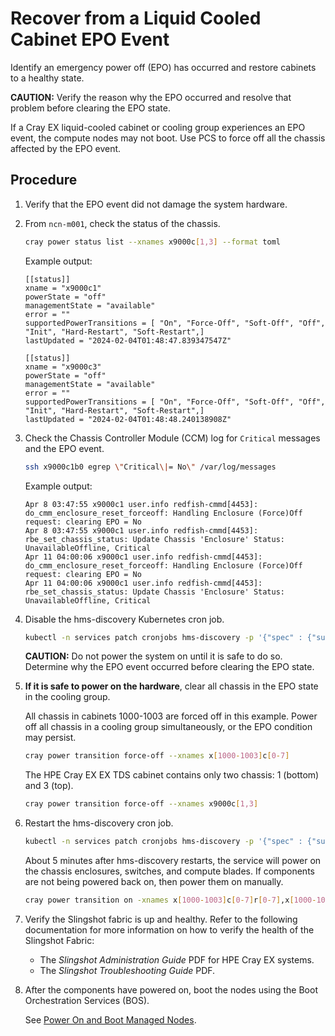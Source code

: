 # Recover from a Liquid Cooled Cabinet EPO Event

Identify an emergency power off \(EPO\) has occurred and restore cabinets to a healthy state.

**CAUTION:** Verify the reason why the EPO occurred and resolve that problem before clearing the EPO state.

If a Cray EX liquid-cooled cabinet or cooling group experiences an EPO event, the compute nodes may not boot. Use PCS to force off all the chassis affected by the EPO event.

## Procedure

1. Verify that the EPO event did not damage the system hardware.

2. From `ncn-m001`, check the status of the chassis.

    ```bash
    cray power status list --xnames x9000c[1,3] --format toml
    ```

    Example output:

    ```text
    [[status]]
    xname = "x9000c1"
    powerState = "off"
    managementState = "available"
    error = ""
    supportedPowerTransitions = [ "On", "Force-Off", "Soft-Off", "Off", "Init", "Hard-Restart", "Soft-Restart",]
    lastUpdated = "2024-02-04T01:48:47.839347547Z"

    [[status]]
    xname = "x9000c3"
    powerState = "off"
    managementState = "available"
    error = ""
    supportedPowerTransitions = [ "On", "Force-Off", "Soft-Off", "Off", "Init", "Hard-Restart", "Soft-Restart",]
    lastUpdated = "2024-02-04T01:48:48.240138908Z"
    ```

3. Check the Chassis Controller Module \(CCM\) log for `Critical` messages and the EPO event.

    ```bash
    ssh x9000c1b0 egrep \"Critical\|= No\" /var/log/messages
    ```

    Example output:

    ```text
    Apr 8 03:47:55 x9000c1 user.info redfish-cmmd[4453]: do_cmm_enclosure_reset_forceoff: Handling Enclosure (Force)Off request: clearing EPO = No
    Apr 8 03:47:55 x9000c1 user.info redfish-cmmd[4453]: rbe_set_chassis_status: Update Chassis 'Enclosure' Status: UnavailableOffline, Critical
    Apr 11 04:00:06 x9000c1 user.info redfish-cmmd[4453]: do_cmm_enclosure_reset_forceoff: Handling Enclosure (Force)Off request: clearing EPO = No
    Apr 11 04:00:06 x9000c1 user.info redfish-cmmd[4453]: rbe_set_chassis_status: Update Chassis 'Enclosure' Status: UnavailableOffline, Critical
    ```

4. Disable the hms-discovery Kubernetes cron job.

    ```bash
    kubectl -n services patch cronjobs hms-discovery -p '{"spec" : {"suspend" : true }}'
    ```

    **CAUTION:** Do not power the system on until it is safe to do so. Determine why the EPO event occurred before clearing the EPO state.

5. **If it is safe to power on the hardware**, clear all chassis in the EPO state in the cooling group.

    All chassis in cabinets 1000-1003 are forced off in this example. Power off all chassis in a cooling group simultaneously, or the EPO condition may persist.

    ```bash
    cray power transition force-off --xnames x[1000-1003]c[0-7]
    ```

    The HPE Cray EX EX TDS cabinet contains only two chassis: 1 \(bottom\) and 3 \(top\).

    ```bash
    cray power transition force-off --xnames x9000c[1,3]
    ```

6. Restart the hms-discovery cron job.

    ```bash
    kubectl -n services patch cronjobs hms-discovery -p '{"spec" : {"suspend" : false }}'
    ```

    About 5 minutes after hms-discovery restarts, the service will power on the chassis enclosures, switches, and compute blades. If components are not being powered back on, then power them on manually.

    ```bash
    cray power transition on -xnames x[1000-1003]c[0-7]r[0-7],x[1000-1003]c[0-7]s[0-7] --include parents
    ```

7. Verify the Slingshot fabric is up and healthy.
    Refer to the following documentation for more information on how to verify the health of the Slingshot Fabric:
    * The *Slingshot Administration Guide* PDF for HPE Cray EX systems.
    * The *Slingshot Troubleshooting Guide* PDF.

8. After the components have powered on, boot the nodes using the Boot Orchestration Services \(BOS\).

    See [Power On and Boot Managed Nodes](Power_On_and_Boot_Managed_Nodes.md).
